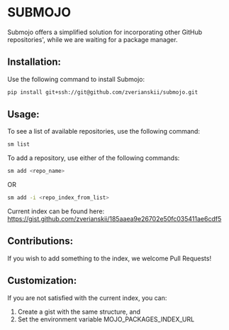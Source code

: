 # SUBMOJO

Submojo offers a simplified solution for incorporating other GitHub repositories', while we are waiting for a package manager.

## Installation:

Use the following command to install Submojo:

```sh
pip install git+ssh://git@github.com/zverianskii/submojo.git
```

## Usage:

To see a list of available repositories, use the following command:

```sh
sm list
```

To add a repository, use either of the following commands:

```sh
sm add <repo_name>
```

OR

```sh
sm add -i <repo_index_from_list>
```

Current index can be found here: https://gist.github.com/zverianskii/185aaea9e26702e50fc035411ae6cdf5

## Contributions:

If you wish to add something to the index, we welcome Pull Requests!

## Customization:

If you are not satisfied with the current index, you can:

1. Create a gist with the same structure, and
2. Set the environment variable MOJO_PACKAGES_INDEX_URL
